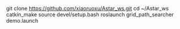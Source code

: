 git clone https://github.com/xiaoruoxu/Astar_ws.git
cd ~/Astar_ws
catkin_make
source devel/setup.bash
roslaunch grid_path_searcher demo.launch
